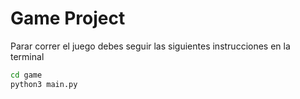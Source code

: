 # Game Project

Parar correr el juego debes seguir las siguientes instrucciones en la terminal

``` sh
cd game
python3 main.py
```